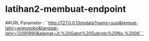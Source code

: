 # latihan2-membuat-endpoint
##URL Parameter :
``http://127.0.0.1/biodata?name=susi&tempat-lahir=wonosobo&tanggal-lahir=12081990&alamat=Jl.%20Gatot%20Subroto%20No.%2006```
